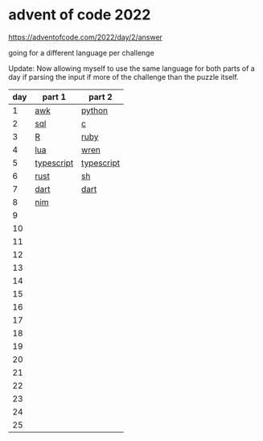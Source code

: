 # advent of code 2022

https://adventofcode.com/2022/day/2/answer

going for a different language per challenge

Update: Now allowing myself to use the same language for both parts of a day if parsing the input if more of the challenge than the puzzle itself.

| day | part 1                   | part 2                   |
| --- | ------------------------ | ------------------------ |
| 1   | [awk](./d1/pt1)          | [python](./d1/pt2)       |
| 2   | [sql](./d2/pt1)          | [c](./d2/pt2)            |
| 3   | [R](./d3/pt1)            | [ruby](./d3/pt2)         |
| 4   | [lua](./d4/pt1)          | [wren](./d4/pt2)         |
| 5   | [typescript]('./d5/pt1') | [typescript]('./d5/pt2') |
| 6   | [rust]('./d6/pt1')       | [sh]('./d6/pt2')         |
| 7   | [dart]('./d7/pt1')       | [dart]('./d7/pt1')       |
| 8   | [nim]('./d8/pt1')        |                          |
| 9   |                          |                          |
| 10  |                          |                          |
| 11  |                          |                          |
| 12  |                          |                          |
| 13  |                          |                          |
| 14  |                          |                          |
| 15  |                          |                          |
| 16  |                          |                          |
| 17  |                          |                          |
| 18  |                          |                          |
| 19  |                          |                          |
| 20  |                          |                          |
| 21  |                          |                          |
| 22  |                          |                          |
| 23  |                          |                          |
| 24  |                          |                          |
| 25  |                          |                          |
